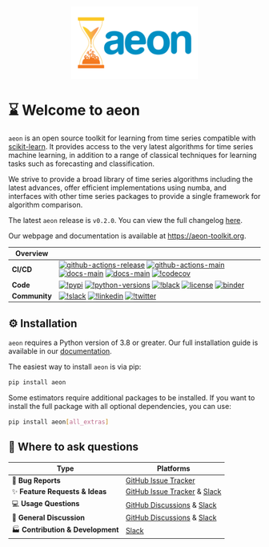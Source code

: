 <p align="center">
    <a href="https://aeon-toolkit.org"><img src="./docs/images/logo/aeon-logo-blue-compact.png" width="50%" alt="aeon logo" /></a>
</p>

# ⌛ Welcome to **aeon**

``aeon`` is an open source toolkit for learning from time series compatible with
[scikit-learn](https://scikit-learn.org). It provides access to the  very latest
algorithms for time series  machine learning, in addition to a range of classical
techniques for learning tasks such as forecasting and classification.

We strive to provide a broad library of time series algorithms including the
latest advances, offer efficient implementations using numba, and interfaces with other
time series packages to provide a single framework for algorithm comparison.

The latest ``aeon`` release is ``v0.2.0``. You can view the full changelog [here](https://www.aeon-toolkit.org/en/latest/changelog.html).

Our webpage and documentation is available at https://aeon-toolkit.org.

| Overview      |                                                                                                                                                                                                                                                                                                                                                                                                                                                                                                                                                                                                                                                                                                                                                                                                                                                                                                                              |
|---------------|------------------------------------------------------------------------------------------------------------------------------------------------------------------------------------------------------------------------------------------------------------------------------------------------------------------------------------------------------------------------------------------------------------------------------------------------------------------------------------------------------------------------------------------------------------------------------------------------------------------------------------------------------------------------------------------------------------------------------------------------------------------------------------------------------------------------------------------------------------------------------------------------------------------------------|
| **CI/CD**     | [![github-actions-release](https://img.shields.io/github/actions/workflow/status/aeon-toolkit/aeon/release.yml?logo=github&label=build%20%28release%29)](https://github.com/aeon-toolkit/aeon/actions/workflows/release.yml) [![github-actions-main](https://img.shields.io/github/actions/workflow/status/aeon-toolkit/aeon/test.yml?logo=github&branch=main&label=build%20%28main%29)](https://github.com/aeon-toolkit/aeon/actions/workflows/test.yml) [![docs-main](https://img.shields.io/readthedocs/aeon-toolkit/stable?logo=readthedocs&label=docs%20%28stable%29)](https://www.aeon-toolkit.org/en/stable/) [![docs-main](https://img.shields.io/readthedocs/aeon-toolkit/latest?logo=readthedocs&label=docs%20%28latest%29)](https://www.aeon-toolkit.org/en/latest/) [![!codecov](https://img.shields.io/codecov/c/github/aeon-toolkit/aeon?label=codecov&logo=codecov)](https://codecov.io/gh/aeon-toolkit/aeon) |
| **Code**      | [![!pypi](https://img.shields.io/pypi/v/aeon?logo=pypi&color=blue)](https://pypi.org/project/aeon/) [![!python-versions](https://img.shields.io/pypi/pyversions/aeon?logo=python)](https://www.python.org/) [![!black](https://img.shields.io/badge/code%20style-black-000000.svg)](https://github.com/psf/black) [![license](https://img.shields.io/badge/license-BSD%203--Clause-green?logo=style)](https://github.com/aeon-toolkit/aeon/blob/main/LICENSE) [![binder](https://mybinder.org/badge_logo.svg)](https://mybinder.org/v2/gh/aeon-toolkit/aeon/main?filepath=examples)                                                                                                                                                                                                                                                                                                                                          |
| **Community** | [![!slack](https://img.shields.io/static/v1?logo=slack&label=Slack&message=chat&color=lightgreen)](https://join.slack.com/t/aeon-toolkit/shared_invite/zt-1plkevy4x-vAg1dAUXcuoR38FjY9nxzg) [![!linkedin](https://img.shields.io/static/v1?logo=linkedin&label=LinkedIn&message=news&color=lightblue)](https://www.linkedin.com/company/aeon-toolkit/) [![!twitter](https://img.shields.io/static/v1?logo=twitter&label=Twitter&message=news&color=lightblue)](https://twitter.com/aeon_toolkit)                                                                                                                                                                                                                                                                                                                                                                                                                             |

## ⚙️ Installation

``aeon`` requires a Python version of 3.8 or greater. Our full installation guide is
available in our [documentation](https://www.aeon-toolkit.org/en/latest/installation.html).

The easiest way to install ``aeon`` is via pip:

```bash
pip install aeon
```

Some estimators require additional packages to be installed. If you want to install the full package with all optional dependencies, you can use:

```bash
pip install aeon[all_extras]
```

## 💬 Where to ask questions

| Type                                | Platforms                        |
|-------------------------------------|----------------------------------|
| 🐛 **Bug Reports**                  | [GitHub Issue Tracker]           |
| ✨ **Feature Requests & Ideas**      | [GitHub Issue Tracker] & [Slack] |
| 💻 **Usage Questions**              | [GitHub Discussions] & [Slack]   |
| 💬 **General Discussion**           | [GitHub Discussions] & [Slack]   |
| 🏭 **Contribution & Development**   | [Slack]                          |

[GitHub Issue Tracker]: https://github.com/aeon-toolkit/aeon/issues
[GitHub Discussions]: https://github.com/aeon-toolkit/aeon/discussions
[Slack]: https://join.slack.com/t/aeon-toolkit/shared_invite/zt-1plkevy4x-vAg1dAUXcuoR38FjY9nxzg
